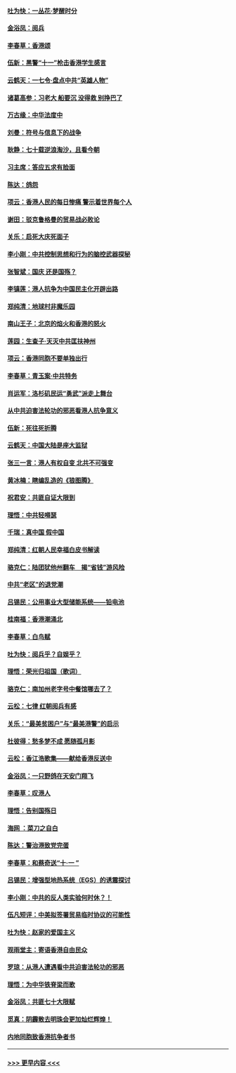 #### [吐为快：一丛花‧梦醒时分](../pages/nsc993/n11567491.md?t=10042033) 
#### [金浴凤：阅兵](../pages/nsc993/n11567454.md?t=10042033) 
#### [李春草：香港颂](../pages/nsc993/n11567444.md?t=10042033) 
#### [伍新：黑警“十一”枪击香港学生感言](../pages/nsc993/n11567426.md?t=10042033) 
#### [云鹤天：一七令‧盘点中共“英雄人物”](../pages/nsc993/n11567091.md?t=10042033) 
#### [诸葛高参：习老大 船要沉 没得救 别挣巴了](../pages/nsc993/n11566976.md?t=10042033) 
#### [万古缘：中华法度中](../pages/nsc993/n11566726.md?t=10042033) 
#### [刘曼：符号与信息下的战争](../pages/nsc993/n11564655.md?t=10042033) 
#### [耿静：七十载逆浪淘沙，且看今朝](../pages/nsc993/n11564520.md?t=10042033) 
#### [习主席：答应五求有脸面](../pages/nsc993/n11563953.md?t=10042033) 
#### [陈达：鸽怨](../pages/nsc993/n11561879.md?t=10042033) 
#### [项云：香港人民的每日惨痛  警示着世界每个人](../pages/nsc993/n11559273.md?t=10042033) 
#### [谢田：驳克鲁格曼的贸易战必败论](../pages/nsc993/n11555840.md?t=10042033) 
#### [关乐：启死大庆死面子](../pages/nsc993/n11556823.md?t=10042033) 
#### [李小刚：中共控制思想和行为的脑控武器探秘](../pages/nsc993/n11556776.md?t=10042033) 
#### [张智斌：国庆  还是国殇？](../pages/nsc993/n11556617.md?t=10042033) 
#### [李镇莲：港人抗争为中国民主化开辟出路](../pages/nsc993/n11556570.md?t=10042033) 
#### [郑纯清：地球村非魔乐园](../pages/nsc993/n11555415.md?t=10042033) 
#### [南山王子：北京的焰火和香港的怒火](../pages/nsc993/n11555318.md?t=10042033) 
#### [莲园：生查子·天灭中共匡扶神州](../pages/nsc993/n11555302.md?t=10042033) 
#### [项云：香港同胞不要单独出行](../pages/nsc993/n11555276.md?t=10042033) 
#### [李春草：青玉案‧中共特务](../pages/nsc993/n11552356.md?t=10042033) 
#### [肖运军：洛杉矶民运“勇武”派走上舞台](../pages/nsc993/n11551595.md?t=10042033) 
#### [从中共迫害法轮功的邪恶看港人抗争意义](../pages/nsc993/n11540858.md?t=10042033) 
#### [伍新：死往死折腾](../pages/nsc993/n11550174.md?t=10042033) 
#### [云鹤天：中国大陆是座大监狱](../pages/nsc993/n11550155.md?t=10042033) 
#### [张三一言：港人有权自变 北共不可强变](../pages/nsc993/n11550132.md?t=10042033) 
#### [黄冰楠：瞎编乱造的《狼图腾》](../pages/nsc993/n11550082.md?t=10042033) 
#### [祝君安：共匪自证大限到](../pages/nsc993/n11550041.md?t=10042033) 
#### [理悟：中共轻嘚瑟](../pages/nsc993/n11547978.md?t=10042033) 
#### [千瑞：真中国 假中国](../pages/nsc993/n11547865.md?t=10042033) 
#### [郑纯清：红朝人民幸福白皮书解读](../pages/nsc993/n11547499.md?t=10042033) 
#### [骆克仁：陆团犹他州翻车　揭“省钱”游风险](../pages/nsc993/n11546977.md?t=10042033) 
#### [中共“老区”的退党潮](../pages/nsc993/n11545995.md?t=10042033) 
#### [吕锡民：公用事业大型储能系统——铅电池](../pages/nsc993/n11545701.md?t=10042033) 
#### [桂南福：香港潮涌北](../pages/nsc993/n11545682.md?t=10042033) 
#### [李春草：白鸟赋](../pages/nsc993/n11545663.md?t=10042033) 
#### [吐为快：阅兵乎？自娱乎？](../pages/nsc993/n11545625.md?t=10042033) 
#### [理悟：荣光归祖国（歌词）](../pages/nsc993/n11545616.md?t=10042033) 
#### [骆克仁：南加州老字号中餐馆哪去了？](../pages/nsc993/n11545120.md?t=10042033) 
#### [云松：七律 红朝阅兵有感](../pages/nsc993/n11542394.md?t=10042033) 
#### [关乐：“最美贫困户”与“最美港警”的启示](../pages/nsc993/n11542252.md?t=10042033) 
#### [杜彼得：愁多梦不成 愿随孤月影](../pages/nsc993/n11540296.md?t=10042033) 
#### [云松：香江浩歌集——献给香港反送中](../pages/nsc993/n11540149.md?t=10042033) 
#### [金浴凤：一只野鸽在天安门翔飞](../pages/nsc993/n11540280.md?t=10042033) 
#### [李春草：叹港人](../pages/nsc993/n11540119.md?t=10042033) 
#### [理悟：告别国殇日](../pages/nsc993/n11539610.md?t=10042033) 
#### [海网 ：菜刀之自白](../pages/nsc993/n11539597.md?t=10042033) 
#### [陈达：警治港致党完蛋](../pages/nsc993/n11538127.md?t=10042033) 
#### [李春草：和蔡奇送“十·一 ”](../pages/nsc993/n11537810.md?t=10042033) 
#### [吕锡民：增强型地热系统（EGS）的诱震探讨](../pages/nsc993/n11537765.md?t=10042033) 
#### [李小刚：中共的反人类实验何时休？！](../pages/nsc993/n11537669.md?t=10042033) 
#### [伍凡短评：中美拟签署贸易临时协议的可能性](../pages/nsc993/n11536773.md?t=10042033) 
#### [吐为快：赵家的爱国主义](../pages/nsc993/n11536750.md?t=10042033) 
#### [观雨堂主：寄语香港自由民众](../pages/nsc993/n11536735.md?t=10042033) 
#### [罗琼：从港人遭遇看中共迫害法轮功的邪恶](../pages/nsc993/n11507862.md?t=10042033) 
#### [理悟：为中华铁脊梁而歌](../pages/nsc993/n11534458.md?t=10042033) 
#### [金浴凤：共匪七十大限赋](../pages/nsc993/n11534434.md?t=10042033) 
#### [觅真：阴霾散去明珠会更加灿烂辉煌！](../pages/nsc993/n11531858.md?t=10042033) 
#### [内地同胞致香港抗争者书](../pages/nsc993/n11531645.md?t=10042033) 

----
#### [ >>> 更早内容 <<< ](../indexes/nsc993-earlier.md)
